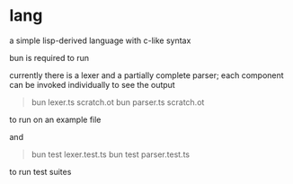 # lang

a simple lisp-derived language with c-like syntax

bun is required to run

currently there is a lexer and a partially complete parser; each component can be invoked
individually to see the output

> bun lexer.ts scratch.ot
> bun parser.ts scratch.ot

to run on an example file 

and

> bun test lexer.test.ts
> bun test parser.test.ts

to run test suites
